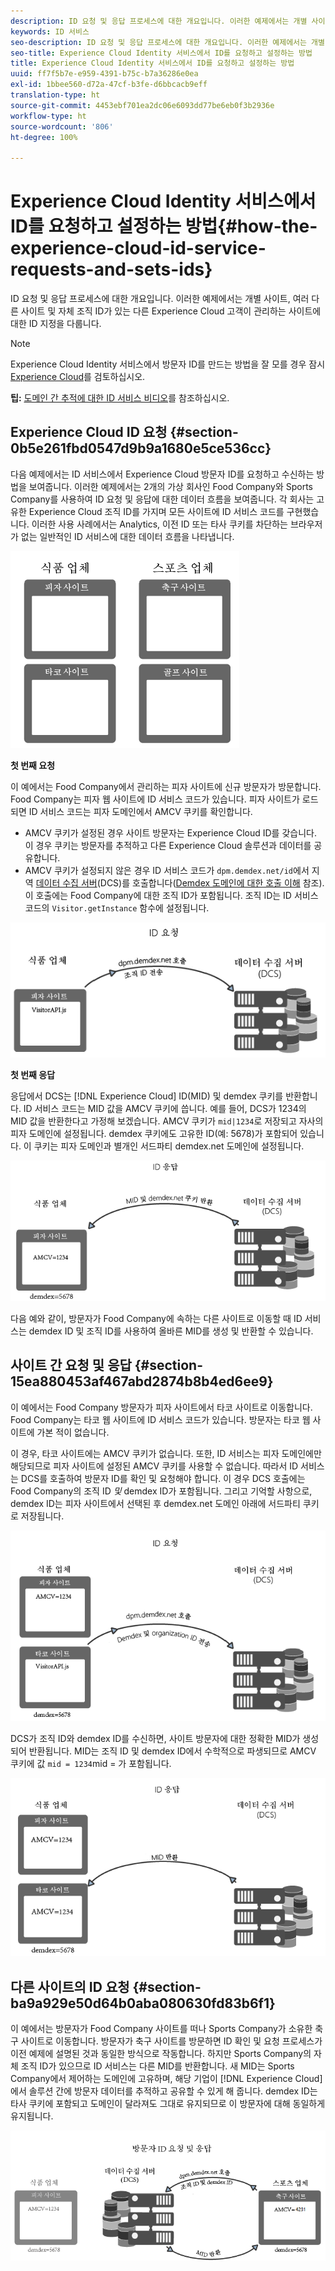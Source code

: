 ```yaml
---
description: ID 요청 및 응답 프로세스에 대한 개요입니다. 이러한 예제에서는 개별 사이트, 여러 다른 사이트 및 자체 조직 ID가 있는 다른 Experience Cloud 고객이 관리하는 사이트에 대한 ID 지정을 다룹니다.
keywords: ID 서비스
seo-description: ID 요청 및 응답 프로세스에 대한 개요입니다. 이러한 예제에서는 개별 사이트, 여러 다른 사이트 및 자체 조직 ID가 있는 다른 Experience Cloud 고객이 관리하는 사이트에 대한 ID 지정을 다룹니다.
seo-title: Experience Cloud Identity 서비스에서 ID를 요청하고 설정하는 방법
title: Experience Cloud Identity 서비스에서 ID를 요청하고 설정하는 방법
uuid: ff7f5b7e-e959-4391-b75c-b7a36286e0ea
exl-id: 1bbee560-d72a-47cf-b3fe-d6bbcacb9eff
translation-type: ht
source-git-commit: 4453ebf701ea2dc06e6093dd77be6eb0f3b2936e
workflow-type: ht
source-wordcount: '806'
ht-degree: 100%

---
```


# Experience Cloud Identity 서비스에서 ID를 요청하고 설정하는 방법{#how-the-experience-cloud-id-service-requests-and-sets-ids}

ID 요청 및 응답 프로세스에 대한 개요입니다. 이러한 예제에서는 개별 사이트, 여러 다른 사이트 및 자체 조직 ID가 있는 다른 Experience Cloud 고객이 관리하는 사이트에 대한 ID 지정을 다룹니다.

>[!NOTE]
>
>Experience Cloud Identity 서비스에서 방문자 ID를 만드는 방법을 잘 모를 경우 잠시 [Experience Cloud](../introduction/cookies.md)를 검토하십시오.

**팁:** [도메인 간 추적에 대한 ID 서비스 비디오](https://helpx.adobe.com/kr/marketing-cloud-core/kb/MCID/CrossDomain.html)를 참조하십시오.

## Experience Cloud ID 요청 {#section-0b5e261fbd0547d9b9a1680e5ce536cc}

다음 예제에서는 ID 서비스에서 Experience Cloud 방문자 ID를 요청하고 수신하는 방법을 보여줍니다. 이러한 예제에서는 2개의 가상 회사인 Food Company와 Sports Company를 사용하여 ID 요청 및 응답에 대한 데이터 흐름을 보여줍니다. 각 회사는 고유한 Experience Cloud 조직 ID를 가지며 모든 사이트에 ID 서비스 코드를 구현했습니다. 이러한 사용 사례에서는 Analytics, 이전 ID 또는 타사 쿠키를 차단하는 브라우저가 없는 일반적인 ID 서비스에 대한 데이터 흐름을 나타냅니다.

![](assets/sample_sites.png)

**첫 번째 요청**

이 예에서는 Food Company에서 관리하는 피자 사이트에 신규 방문자가 방문합니다. Food Company는 피자 웹 사이트에 ID 서비스 코드가 있습니다. 피자 사이트가 로드되면 ID 서비스 코드는 피자 도메인에서 AMCV 쿠키를 확인합니다.

* AMCV 쿠키가 설정된 경우 사이트 방문자는 Experience Cloud ID를 갖습니다. 이 경우 쿠키는 방문자를 추적하고 다른 Experience Cloud 솔루션과 데이터를 공유합니다.
* AMCV 쿠키가 설정되지 않은 경우 ID 서비스 코드가 `dpm.demdex.net/id`에서 지역 [데이터 수집 서버](https://docs.adobe.com/content/help/ko-KR/analytics/technotes/rdc/regional-data-collection.html)(DCS)를 호출합니다([Demdex 도메인에 대한 호출 이해](https://docs.adobe.com/content/help/ko-KR/audience-manager/user-guide/reference/demdex-calls.html) 참조). 이 호출에는 Food Company에 대한 조직 ID가 포함됩니다. 조직 ID는 ID 서비스 코드의 `Visitor.getInstance` 함수에 설정됩니다.

![](assets/request1.png)

**첫 번째 응답**

응답에서 DCS는 [!DNL Experience Cloud] ID(MID) 및 demdex 쿠키를 반환합니다. ID 서비스 코드는 MID 값을 AMCV 쿠키에 씁니다. 예를 들어, DCS가 1234의 MID 값을 반환한다고 가정해 보겠습니다. AMCV 쿠키가 `mid|1234`로 저장되고 자사의 피자 도메인에 설정됩니다. demdex 쿠키에도 고유한 ID(예: 5678)가 포함되어 있습니다. 이 쿠키는 피자 도메인과 별개인 서드파티 demdex.net 도메인에 설정됩니다.

![](assets/response1.png)

다음 예와 같이, 방문자가 Food Company에 속하는 다른 사이트로 이동할 때 ID 서비스는 demdex ID 및 조직 ID를 사용하여 올바른 MID를 생성 및 반환할 수 있습니다.

## 사이트 간 요청 및 응답 {#section-15ea880453af467abd2874b8b4ed6ee9}

이 예에서는 Food Company 방문자가 피자 사이트에서 타코 사이트로 이동합니다. Food Company는 타코 웹 사이트에 ID 서비스 코드가 있습니다. 방문자는 타코 웹 사이트에 가본 적이 없습니다.

이 경우, 타코 사이트에는 AMCV 쿠키가 없습니다. 또한, ID 서비스는 피자 도메인에만 해당되므로 피자 사이트에 설정된 AMCV 쿠키를 사용할 수 없습니다. 따라서 ID 서비스는 DCS를 호출하여 방문자 ID를 확인 및 요청해야 합니다. 이 경우 DCS 호출에는 Food Company의 조직 ID *및* demdex ID가 포함됩니다. 그리고 기억할 사항으로, demdex ID는 피자 사이트에서 선택된 후 demdex.net 도메인 아래에 서드파티 쿠키로 저장됩니다.

![](assets/request2.png)

DCS가 조직 ID와 demdex ID를 수신하면, 사이트 방문자에 대한 정확한 MID가 생성되어 반환됩니다. MID는 조직 ID 및 demdex ID에서 수학적으로 파생되므로 AMCV 쿠키에 값 `mid = 1234`mid = 가 포함됩니다.

![](assets/response2.png)

## 다른 사이트의 ID 요청 {#section-ba9a929e50d64b0aba080630fd83b6f1}

이 예에서는 방문자가 Food Company 사이트를 떠나 Sports Company가 소유한 축구 사이트로 이동합니다. 방문자가 축구 사이트를 방문하면 ID 확인 및 요청 프로세스가 이전 예제에 설명된 것과 동일한 방식으로 작동합니다. 하지만 Sports Company의 자체 조직 ID가 있으므로 ID 서비스는 다른 MID를 반환합니다. 새 MID는 Sports Company에서 제어하는 도메인에 고유하며, 해당 기업이 [!DNL Experience Cloud]에서 솔루션 간에 방문자 데이터를 추적하고 공유할 수 있게 해 줍니다. demdex ID는 타사 쿠키에 포함되고 도메인이 달라져도 그대로 유지되므로 이 방문자에 대해 동일하게 유지됩니다.

![](assets/req_resp.png)
